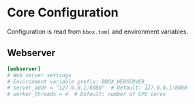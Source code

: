 # Core Configuration

Configuration is read from `bbox.toml` and environment variables.

## Webserver

```toml
[webserver]
# Web server settings
# Environment variable prefix: BBOX_WEBSERVER__
# server_addr = "127.0.0.1:8080"  # Default: 127.0.0.1:8080
# worker_threads = 4  # Default: number of CPU cores
```
